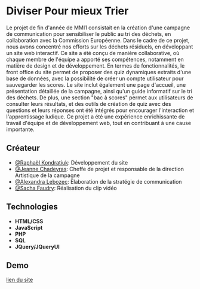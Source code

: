 # Diviser Pour mieux Trier

Le projet de fin d'année de MMI1 consistait en la création d'une campagne de communication pour sensibiliser le public au tri des déchets, en collaboration avec la Commission Européenne. Dans le cadre de ce projet, nous avons concentré nos efforts sur les déchets résiduels, en développant un site web interactif. Ce site a été conçu de manière collaborative, où chaque membre de l'équipe a apporté ses compétences, notamment en matière de design et de développement. En termes de fonctionnalités, le front office du site permet de proposer des quiz dynamiques extraits d'une base de données, avec la possibilité de créer un compte utilisateur pour sauvegarder les scores. Le site inclut également une page d'accueil, une présentation détaillée de la campagne, ainsi qu'un guide informatif sur le tri des déchets. De plus, une section "bac à scores" permet aux utilisateurs de consulter leurs résultats, et des outils de création de quiz avec des questions et leurs réponses ont été intégrés pour encourager l'interaction et l'apprentissage ludique. Ce projet a été une expérience enrichissante de travail d'équipe et de développement web, tout en contribuant à une cause importante.


## Créateur

- [@Raphaël Kondratiuk](https://github.com/Raphael-K-78/): Développement du site 
- [@Jeanne Chadeyras](https://portfolio.jeanne.chadeyras.mmi-velizy.fr/): Cheffe de projet et responsable de la direction Artistique de la campagne
- [@Alexandra Lebozec](https://portfolio.alexandra.lebozec.mmi-velizy.fr/alexandra/wordpress/): Elaboration de la stratégie de communication
- [@Sacha Faudry](http://portfolio.sacha.faudry.mmi-velizy.fr/): Réalisation du clip vidéo

## Technologies

- **HTML/CSS**
- **JavaScript**
- **PHP**
- **SQL**
- **JQuery/JQueryUI**

## Demo
[lien du site](https://sinai.raphael.kondratiuk.mmi-velizy.fr/Campagne/)
